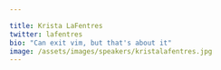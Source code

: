 ```yaml
---

title: Krista LaFentres
twitter: lafentres
bio: "Can exit vim, but that's about it"
image: /assets/images/speakers/kristalafentres.jpg
---
```

